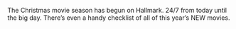 The Christmas movie season has begun on Hallmark. 24/7 from today until the big day. There’s even a handy checklist of all of this year’s NEW movies.